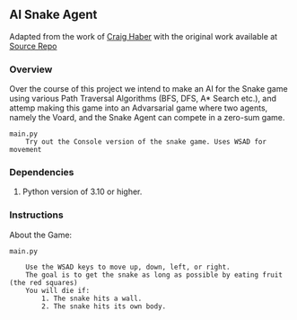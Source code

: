 ## AI Snake Agent

Adapted from the work of [Craig Haber](https://github.com/craighaber) with the original work available at 
[Source Repo](https://github.com/craighaber/AI-for-Snake-Game)

### Overview
Over the course of this project we intend to make an AI for the Snake game using various 
Path Traversal Algorithms (BFS, DFS, A* Search etc.), and attemp making this game into an Advarsarial 
game where two agents, namely the Voard, and the Snake Agent can compete in a zero-sum game.

	main.py
		Try out the Console version of the snake game. Uses WSAD for movement

### Dependencies

   1. Python version of 3.10 or higher.

### Instructions
About the Game:

	main.py

		Use the WSAD keys to move up, down, left, or right.
		The goal is to get the snake as long as possible by eating fruit (the red squares)
		You will die if:
			1. The snake hits a wall.
			2. The snake hits its own body.